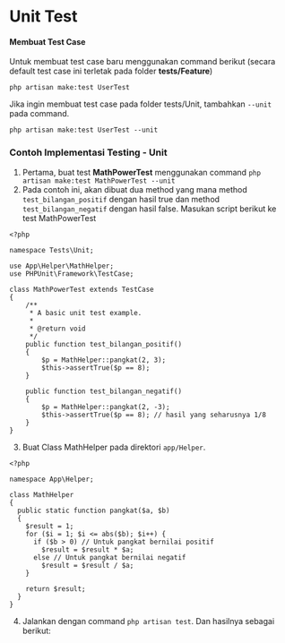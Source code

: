 # Unit Test

#### Membuat Test Case
Untuk membuat test case baru menggunakan command berikut (secara default test case ini terletak pada folder **tests/Feature**)
```
php artisan make:test UserTest
```

Jika ingin membuat test case pada folder tests/Unit, tambahkan `--unit` pada command.
```
php artisan make:test UserTest --unit
```

### Contoh Implementasi Testing - Unit 
1. Pertama, buat test **MathPowerTest** menggunakan command `php artisan make:test MathPowerTest --unit`
2. Pada contoh ini, akan dibuat dua method yang mana method `test_bilangan_positif` dengan hasil true dan method `test_bilangan_negatif` dengan hasil false. Masukan script berikut ke test MathPowerTest
```
<?php

namespace Tests\Unit;

use App\Helper\MathHelper;
use PHPUnit\Framework\TestCase;

class MathPowerTest extends TestCase
{
    /**
     * A basic unit test example.
     *
     * @return void
     */
    public function test_bilangan_positif()
    {
        $p = MathHelper::pangkat(2, 3);
        $this->assertTrue($p == 8);
    }

    public function test_bilangan_negatif()
    {
        $p = MathHelper::pangkat(2, -3);
        $this->assertTrue($p == 8); // hasil yang seharusnya 1/8
    }
}
```

3. Buat Class MathHelper pada direktori `app/Helper`.
```
<?php

namespace App\Helper;

class MathHelper
{
  public static function pangkat($a, $b)
  {
    $result = 1;
    for ($i = 1; $i <= abs($b); $i++) {
      if ($b > 0) // Untuk pangkat bernilai positif
        $result = $result * $a;
      else // Untuk pangkat bernilai negatif
        $result = $result / $a;
    }

    return $result;
  }
}
```

4.  Jalankan dengan command `php artisan test`. Dan hasilnya sebagai berikut: